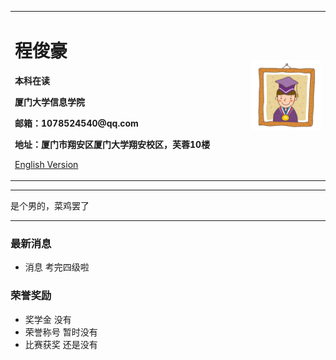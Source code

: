 <div>
<table border="0">
  <tr>
    <td width="75%">
      <h1>程俊豪</h1>
      <p><b>本科在读</b></p>
      <p><b>厦门大学信息学院</b></p>
      <p><b>邮箱：1078524540@qq.com</b></p>
      <p><b>地址：厦门市翔安区厦门大学翔安校区，芙蓉10楼</b></p>
      <p><a href="/index-en.html">English Version</a></p>
    </td>
    <td width="25%">
      <img src="/zhengjianzhao.jpg" width="100%">
    </td>
  </tr>
</table>
</div>

---

是个男的，菜鸡罢了

---

### 最新消息
- 消息 考完四级啦


### 荣誉奖励
- 奖学金 没有
- 荣誉称号 暂时没有
- 比赛获奖 还是没有
